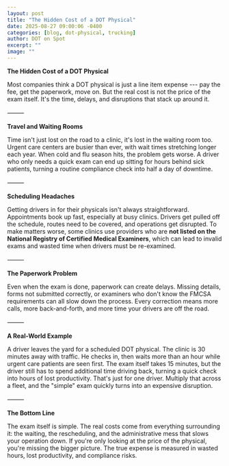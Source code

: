 ```yaml
---
layout: post
title: "The Hidden Cost of a DOT Physical"
date: 2025-08-27 09:00:06 -0400
categories: [blog, dot-physical, trucking]
author: DOT on Spot
excerpt: ""
image: ""
---
```


**The Hidden Cost of a DOT Physical**

Most companies think a DOT physical is just a line item expense --- pay the fee, get the paperwork, move on. But the real cost is not the price of the exam itself. It's the time, delays, and disruptions that stack up around it.

⸻

**Travel and Waiting Rooms**

Time isn't just lost on the road to a clinic, it's lost in the waiting room too. Urgent care centers are busier than ever, with wait times stretching longer each year. When cold and flu season hits, the problem gets worse. A driver who only needs a quick exam can end up sitting for hours behind sick patients, turning a routine compliance check into half a day of downtime.

⸻

**Scheduling Headaches**

Getting drivers in for their physicals isn't always straightforward. Appointments book up fast, especially at busy clinics. Drivers get pulled off the schedule, routes need to be covered, and operations get disrupted. To make matters worse, some clinics use providers who are **not listed on the National Registry of Certified Medical Examiners**, which can lead to invalid exams and wasted time when drivers must be re-examined.

⸻

**The Paperwork Problem**

Even when the exam is done, paperwork can create delays. Missing details, forms not submitted correctly, or examiners who don't know the FMCSA requirements can all slow down the process. Every correction means more calls, more back-and-forth, and more time your drivers are off the road.

⸻

**A Real-World Example**

A driver leaves the yard for a scheduled DOT physical. The clinic is 30 minutes away with traffic. He checks in, then waits more than an hour while urgent care patients are seen first. The exam itself takes 15 minutes, but the driver still has to spend additional time driving back, turning a quick check into hours of lost productivity. That's just for one driver. Multiply that across a fleet, and the "simple" exam quickly turns into an expensive disruption.

⸻

**The Bottom Line**

The exam itself is simple. The real costs come from everything surrounding it: the waiting, the rescheduling, and the administrative mess that slows your operation down. If you're only looking at the price of the physical, you're missing the bigger picture. The true expense is measured in wasted hours, lost productivity, and compliance risks.
